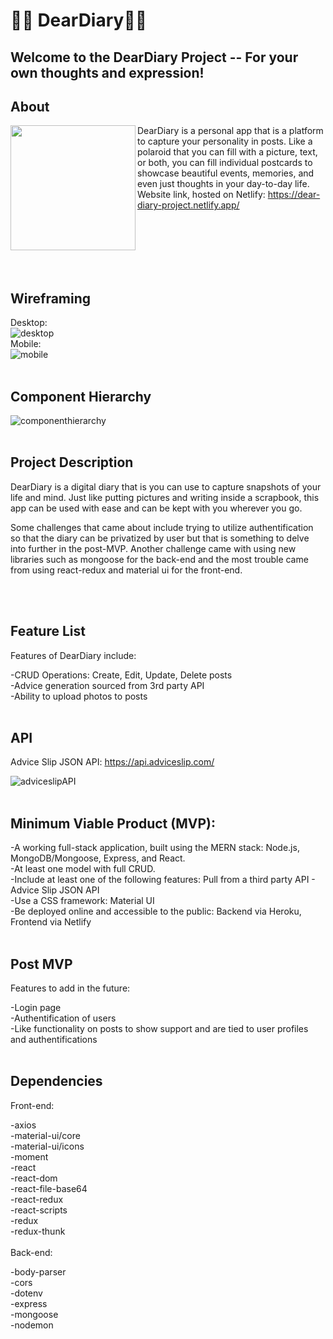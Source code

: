 # :memo::scroll: DearDiary:sparkler::sparkles:

## Welcome to the DearDiary Project -- For your own thoughts and expression!

## About

<img align="left" width="200px" src="https://user-images.githubusercontent.com/78067505/187560370-bd52c1ac-4bc9-429f-af06-147982e23d6f.png" />

DearDiary is a personal app that is a platform to capture your personality in posts. Like a polaroid that you can fill with a picture, text, or both, you can fill individual postcards to showcase beautiful events, memories, and even just thoughts in your day-to-day life.
Website link, hosted on Netlify: https://dear-diary-project.netlify.app/

<br>
<br>
<br>
<br>
<br>

## Wireframing

Desktop:
<br>
![desktop](https://user-images.githubusercontent.com/78067505/187567516-9d0146f0-9bca-4c46-a4e0-ec342a835a2c.PNG)
<br>
Mobile:
<br>
![mobile](https://user-images.githubusercontent.com/78067505/187566715-88ddab37-5287-4ef2-b398-df5b7683dbfc.PNG)
<br>
<br>
## Component Hierarchy

![componenthierarchy](https://user-images.githubusercontent.com/78067505/187568864-4d96e6d9-b69d-4143-9823-ef58614070e2.PNG)
<br>
<br>
## Project Description
DearDiary is a digital diary that is you can use to capture snapshots of your life and mind. Just like putting pictures and writing inside a scrapbook, this app can be used with ease and can be kept with you wherever you go.

Some challenges that came about include trying to utilize authentification so that the diary can be privatized by user but that is something to delve into further in the post-MVP. Another challenge came with using new libraries such as mongoose for the back-end and the most trouble came from using react-redux and material ui for the front-end.

<br>
<br>

## Feature List
Features of DearDiary include:

-CRUD Operations: Create, Edit, Update, Delete posts
<br>
-Advice generation sourced from 3rd party API
<br>
-Ability to upload photos to posts
<br>
<br>
## API

Advice Slip JSON API: https://api.adviceslip.com/

![adviceslipAPI](https://user-images.githubusercontent.com/78067505/187559546-fbc6bdc7-b29c-4584-b89a-c3998b6114e1.PNG)
<br>
<br>
## Minimum Viable Product (MVP):

-A working full-stack application, built using the MERN stack: Node.js, MongoDB/Mongoose, Express, and React.
<br>
-At least one model with full CRUD.
<br>
-Include at least one of the following features: Pull from a third party API - Advice Slip JSON API
<br>
-Use a CSS framework: Material UI
<br>
-Be deployed online and accessible to the public: Backend via Heroku, Frontend via Netlify
<br>
<br>
## Post MVP
Features to add in the future:

-Login page
<br>
-Authentification of users
<br>
-Like functionality on posts to show support and are tied to user profiles and authentifications
<br>
<br>
## Dependencies
Front-end:

-axios
<br>
-material-ui/core
<br>
-material-ui/icons
<br>
-moment
<br>
-react
<br>
-react-dom
<br>
-react-file-base64
<br>
-react-redux
<br>
-react-scripts
<br>
-redux
<br>
-redux-thunk
<br>
<br>
Back-end:

-body-parser
<br>
-cors
<br>
-dotenv
<br>
-express
<br>
-mongoose
<br>
-nodemon
